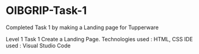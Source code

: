 # OIBGRIP-Task-1
Completed Task 1 by making a Landing page for Tupperware 

Level 1 Task 1
Create a Landing Page.
Technologies used : HTML, CSS
IDE used : Visual Studio Code
